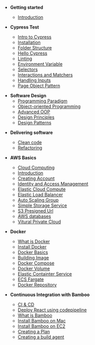 - **Getting started**

  - [Introduction](/)
  <!-- - [Project](/project) -->

- **Cypress Test**
  - [Intro to Cypress](cypress/intro.md)
  - [Installation](cypress/installation.md)
  - [Folder Structure](cypress/folder-structure.md)
  - [Hello Cypress](cypress/hello-world.md)
  - [Linting](cypress/eslint.md)
  - [Environment Variable](cypress/environment-variables.md)
  - [Selectors](cypress/selectors.md)
  - [Interactions and Matchers](cypress/interactions-&-matchers.md)
  - [Handling Inputs](cypress/handling-inputs.md)
  - [Page Object Pattern](cypress/page-object-pattern.md)

* **Software Design**
  - [Programming Paradigm](software-designs/programming-paradigm)
  - [Object-oriented Programming](software-designs/object-oriented-programming)
  - [Advanced OOP](software-designs/advanced-oop)
  - [Design Principles](software-designs/design-principles)
  - [Design Patterns](software-designs/design-patterns)

- **Delivering software**

  - [Clean code](delivering-software/clean-code)
  - [Refactoring](delivering-software/refactoring)

- **AWS Basics**

  - [Cloud Computing](aws/cloud-computing.md)
  - [Introduction](aws/intro.md)
  - [Creating Account](aws/creating-account.md)
  - [Identity and Access Management](aws/iam.md)
  - [Elastic Cloud Compute](aws/ec2.md)
  - [Elastic Load Balancer](aws/elb.md)
  - [Auto Scaling Group](aws/asg.md)
  - [Simple Storage Service](aws/s3.md)
  - [S3 Presigned Url](aws/presigned-url.md)
  - [AWS databases](aws/databases.md)
  - [Vitural Private Cloud](aws/vpc.md)

- **Docker**

  - [What is Docker](docker/what-is-docker.md)
  - [Install Docker](docker/installing-docker.md)
  - [Docker Basics](docker/docker-basics.md)
  - [Building Image](docker/build-image.md)
  - [Docker Compose](docker/docker-compose.md)
  - [Docker Volume](docker/docker-volume.md)
  - [Elastic Containter Service](docker/aws-ecs.md)
  - [ECS Fargate](docker/aws-ecs-fargate.md)
  - [Docker Repository](docker/docker-repository.md)

- **Continuous Integration with Bamboo**

  - [CI & CD](ci-cd/intro-ci-cd)
  - [Deploy React using codepipeline](ci-cd/aws-code-pipeline.md)
  - [What is Bamboo](ci-cd/introduction)
  - [Install Bamboo on Mac](ci-cd/installation)
  - [Install Bamboo on EC2](ci-cd/installationRemote)
  - [Creating a Plan](ci-cd/creating-a-project.md)
  - [Creating a build agent](ci-cd/build-agent.md)

<!-- Uncomment right before project week, 1st June -->
<!-- - **Agile**
  - [Project Definition](agile/project-fly.md) -->
